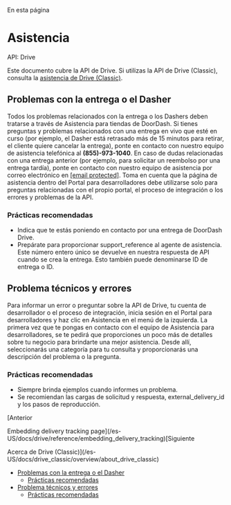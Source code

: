 En esta página

# Asistencia

API: Drive

Este documento cubre la API de Drive. Si utilizas la API de Drive (Classic), consulta la [asistencia de Drive (Classic)](/es-US/docs/drive_classic/support).

## Problemas con la entrega o el Dasher[​](#problemas-con-la-entrega-o-el-dasher "Enlace directo al encabezado")

Todos los problemas relacionados con la entrega o los Dashers deben tratarse a través de Asistencia para tiendas de DoorDash. Si tienes preguntas y problemas relacionados con una entrega en vivo que esté en curso (por ejemplo, el Dasher está retrasado más de 15 minutos para retirar, el cliente quiere cancelar la entrega), ponte en contacto con nuestro equipo de asistencia telefónica al **(855)-973-1040**. En caso de dudas relacionadas con una entrega anterior (por ejemplo, para solicitar un reembolso por una entrega tardía), ponte en contacto con nuestro equipo de asistencia por correo electrónico en [[email protected]](/cdn-cgi/l/email-protection#1f7b6d76697a326c6a6f6f706d6b5f7b70706d7b7e6c77317c7072). Toma en cuenta que la página de asistencia dentro del Portal para desarrolladores debe utilizarse solo para preguntas relacionadas con el propio portal, el proceso de integración o los errores y problemas de la API.

### Prácticas recomendadas[​](#prácticas-recomendadas "Enlace directo al encabezado")

* Indica que te estás poniendo en contacto por una entrega de DoorDash Drive.
* Prepárate para proporcionar support\_reference al agente de asistencia. Este número entero único se devuelve en nuestra respuesta de API cuando se crea la entrega. Esto también puede denominarse ID de entrega o ID.

## Problema técnicos y errores[​](#problema-técnicos-y-errores "Enlace directo al encabezado")

Para informar un error o preguntar sobre la API de Drive, tu cuenta de desarrollador o el proceso de integración, inicia sesión en el Portal para desarrolladores y haz clic en Asistencia en el menú de la izquierda. La primera vez que te pongas en contacto con el equipo de Asistencia para desarrolladores, se te pedirá que proporciones un poco más de detalles sobre tu negocio para brindarte una mejor asistencia. Desde allí, seleccionarás una categoría para tu consulta y proporcionarás una descripción del problema o la pregunta.

### Prácticas recomendadas[​](#prácticas-recomendadas-1 "Enlace directo al encabezado")

* Siempre brinda ejemplos cuando informes un problema.
* Se recomiendan las cargas de solicitud y respuesta, external\_delivery\_id y los pasos de reproducción.

[Anterior

Embedding delivery tracking page](/es-US/docs/drive/reference/embedding_delivery_tracking)[Siguiente

Acerca de Drive (Classic)](/es-US/docs/drive_classic/overview/about_drive_classic)

* [Problemas con la entrega o el Dasher](#problemas-con-la-entrega-o-el-dasher)
  + [Prácticas recomendadas](#prácticas-recomendadas)
* [Problema técnicos y errores](#problema-técnicos-y-errores)
  + [Prácticas recomendadas](#prácticas-recomendadas-1)